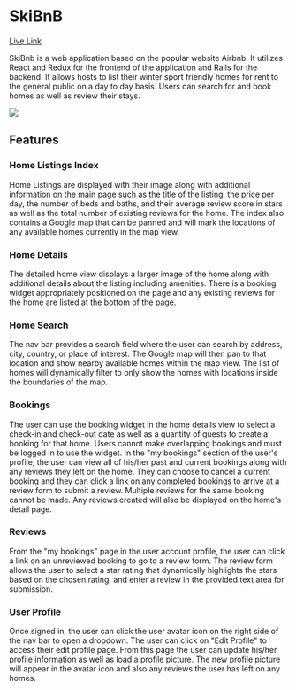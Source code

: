 # SkiBnB
[Live Link](https://ski-bnb.herokuapp.com/#/)

  SkiBnb is a web application based on the popular website Airbnb. It utilizes React and Redux for the frontend of the application and Rails for the backend. It allows hosts to list their winter sport friendly homes for rent to the general public on a day to day basis. Users can search for and book homes as well as review their stays.

  <img src="./app/assets/images/ezgif.com-video-to-gif.gif" />


## Features

### Home Listings Index

  Home Listings are displayed with their image along with additional information on the main page such as the title of the listing, the price per day, the number of beds and baths, and their average review score in stars as well as the total number of existing reviews for the home. The index also contains a Google map that can be panned and will mark the locations of any available homes currently in the map view.

### Home Details

  The detailed home view displays a larger image of the home along with additional details about the listing including amenities.
  There is a booking widget appropriately positioned on the page and any existing reviews for the home are listed at the bottom of the page.

### Home Search

  The nav bar provides a search field where the user can search by address, city, country, or place of interest. The Google map will then pan to that location and show nearby available homes within the map view. The list of homes will dynamically filter to only show the homes with locations inside the boundaries of the map.

### Bookings

  The user can use the booking widget in the home details view to select a check-in and check-out date as well as a quantity of guests to create a booking for that home. Users cannot make overlapping bookings and must be logged in to use the widget.
  In the "my bookings" section of the user's profile, the user can view all of his/her past and current bookings along with any reviews they left on the home. They can choose to cancel a current booking and they can click a link on any completed bookings to arrive at a review form to submit a review. Multiple reviews for the same booking cannot be made. Any reviews created will also be displayed on the home's detail page.

### Reviews

  From the "my bookings" page in the user account profile, the user can click a link on an unreviewed booking to go to a review form. The review form allows the user to select a star rating that dynamically highlights the stars based on the chosen rating, and enter a review in the provided text area for submission.

### User Profile

  Once signed in, the user can click the user avatar icon on the right side of the nav bar to open a dropdown. The user can click on "Edit Profile" to access their edit profile page. From this page the user can update his/her profile information as well as load a profile picture. The new profile picture will appear in the avatar icon and also any reviews the user has left on any homes.
